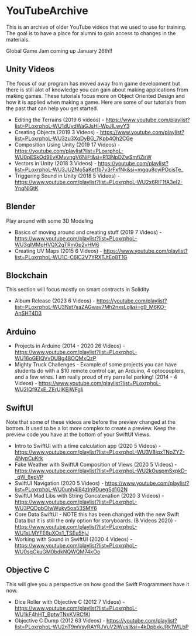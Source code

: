 # YouTubeArchive
This is an archive of older YouTube videos that we used to use for training.  The goal is to have a place for alumni to gain access to changes in the materials.  

Global Game Jam coming up January 26th!!

## Unity Videos
The focus of our program has moved away from game development but there is still alot of knowledge you can gain about making applications from making games. These tutorials focus more on Object Oriented Design and how it is applied when making a game. Here are some of our tutorials from the past that can help you get started. 

* Editing the Terrains (2019 6 videos) - https://www.youtube.com/playlist?list=PLoxrphoL-WU1dUvdWaGJsHi-WpJILwyY3
* Creating Objects (2019 3 Videos) - https://www.youtube.com/playlist?list=PLoxrphoL-WU3zu3XqDyBG_7Kpb4Oh2CGe
* Composition Using Unity (2019 17 Videos) - https://youtube.com/playlist?list=PLoxrphoL-WU0pESkOd9EvKMvyngV6NiFt&si=R13NpDZwSmfiZirW
* Vectors in Unity (2018 3 Videos) - https://youtube.com/playlist?list=PLoxrphoL-WU3JUZMo5aKet1b7v3rFxfNk&si=mgqu8cyiPOcisTe_
* Triggering Sound in Unity (2018 5 Videos) - https://www.youtube.com/playlist?list=PLoxrphoL-WU2x6RlF1fA3eI2-YnqNlGtK

## Blender 
Play around with some 3D Modeling 

* Basics of moving around and creating stuff (2019 7 Videos) - https://www.youtube.com/playlist?list=PLoxrphoL-WU3qlMMqHVQX2qTRm0p2vHM6
* Creating UV Maps (2015 6 Videos) - https://www.youtube.com/playlist?list=PLoxrphoL-WU1C-C6lC2V7YRXTJtEo8T1G 

## Blockchain 
This section will focus mostly on smart contracts in Solidity 

* Album Release (2023 6 Videos) - https://youtube.com/playlist?list=PLoxrphoL-WU3Nst7saZAGwav7Mh2nxsLg&si=g9_M6KO-AnSHT4D3

## Arduino

* Projects in Arduino (2014 - 2020 26 Videos) - https://www.youtube.com/playlist?list=PLoxrphoL-WU16oGEIQVvDUBg48OQMxQzP
* Mighty Truck Challenges - Example of some projects you can have students do with a $10 remote control car, an Arduino, 4 optocouplers, and a few wires. I am really proud of my parrallel parking! (2014 - 4 Videos) - https://www.youtube.com/playlist?list=PLoxrphoL-WU2IQf9ZxE_ZErUlKEjWFgIi

## SwiftUI 
Note that some of these videos are before the preview changed at the bottom.  It used to be a lot more complex to create a preview. Keep the preview code you have at the bottom of your SwiftUI Views. 

* Intro to SwiftUI with a time calculation app (2020 5 Videos) - https://www.youtube.com/playlist?list=PLoxrphoL-WU3V8iqxTNoZYZ-4NypCuKrk
* Fake Weather with SwiftUI Composition of Views (2020 5 Videos) - https://www.youtube.com/playlist?list=PLoxrphoL-WU2kOuspmSxpkD-_qW_8epVP
* SwiftUI Navigation (2020 5 Videos) - https://www.youtube.com/playlist?list=PLoxrphoL-WU0unh4i84zIn9DuegSd1G2N
* SwiftUI Mad Libs with String Concatenation (2020 3 Videos) - https://www.youtube.com/playlist?list=PLoxrphoL-WU3PQDpbOlwWuky5oa53SMY6
* Core Data SwiftUI - NOTE this has been changed with the new Swift Data but it is still the only option for storyboards. (8 Videos 2020) - https://www.youtube.com/playlist?list=PLoxrphoL-WU1sLMYFE6uXOs1_TSEu5hjJ
* Working with Sound in SwiftUI (2020 4 Videos) - https://www.youtube.com/playlist?list=PLoxrphoL-WU0sqCkuGM0bdkNQWQM74kOo 

## Objective C 
This will give you a perspective on how good the Swift Programmers have it now. 

* Dice Roller with Objective C (2012 7 Videos) - https://www.youtube.com/playlist?list=PLoxrphoL-WU1kF4hHT_BptwTNxKVRCfKl
* Objective C Dump (2012 63 Videos) - https://youtube.com/playlist?list=PLoxrphoL-WU2nT9mVsyRAYRJVuV2jWusI&si=4kDpbxkJRk1WlLbP
  
